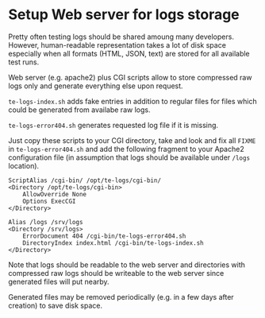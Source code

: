 # Setup Web server for logs storage

Pretty often testing logs should be shared amoung many developers.
However, human-readable representation takes a lot of disk space
especially when all formats (HTML, JSON, text) are stored for all
available test runs.

Web server (e.g. apache2) plus CGI scripts allow to store compressed
raw logs only and generate everything else upon request.

``te-logs-index.sh`` adds fake entries in addition to regular files
for files which could be generated from availabe raw logs.

``te-logs-error404.sh`` generates requested log file if it is missing.

Just copy these scripts to your CGI directory, take and look and
fix all ``FIXME`` in ``te-logs-error404.sh`` and add the following
fragment to your Apache2 configuration file (in assumption that logs
should be available under ``/logs`` location).

    ScriptAlias /cgi-bin/ /opt/te-logs/cgi-bin/
    <Directory /opt/te-logs/cgi-bin>
        AllowOverride None
        Options ExecCGI
    </Directory>

    Alias /logs /srv/logs
    <Directory /srv/logs>
        ErrorDocument 404 /cgi-bin/te-logs-error404.sh
        DirectoryIndex index.html /cgi-bin/te-logs-index.sh
    </Directory>

Note that logs should be readable to the web server and directories
with compressed raw logs should be writeable to the web server since
generated files will put nearby.

Generated files may be removed periodically (e.g. in a few days after
creation) to save disk space.

